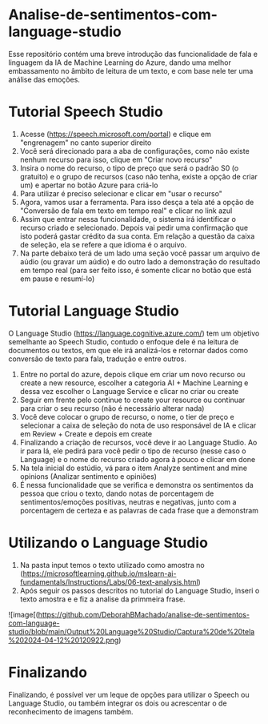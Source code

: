 # Analise-de-sentimentos-com-language-studio

Esse repositório contém uma breve introdução das funcionalidade de fala e linguagem da IA de Machine Learning do Azure, dando uma melhor embassamento no âmbito de leitura de um texto, e com base nele ter uma análise das emoções.

# Tutorial Speech Studio
1. Acesse (https://speech.microsoft.com/portal) e clique em "engrenagem" no canto superior direito
2. Você será direcionado para a aba de configurações, como não existe nenhum recurso para isso, clique em "Criar novo recurso"
3. Insira o nome do recurso, o tipo de preço que será o padrão S0 (o gratuito) e o grupo de recursos (caso não tenha, existe a opção de criar um) e apertar no botão Azure para criá-lo
4. Para utilizar é preciso selecionar e clicar em "usar o recurso"
5. Agora, vamos usar a ferramenta. Para isso desça a tela até a opção de "Conversão de fala em texto em tempo real" e clicar no link azul
6. Assim que entrar nessa funcionalidade, o sistema irá identificar o recurso criado e selecionado. Depois vai pedir uma confirmação que isto poderá gastar crédito da sua conta. Em relação a questão da caixa de seleção, ela se refere a que idioma é o arquivo.
7. Na parte debaixo terá de um lado uma seção você passar um arquivo de aúdio (ou gravar um aúdio) e do outro lado a demonstração do resultado em tempo real (para ser feito isso, é somente clicar no botão que está em pause e resumí-lo)

# Tutorial Language Studio
O Language Studio (https://language.cognitive.azure.com/) tem um objetivo semelhante ao Speech Studio, contudo o enfoque dele é na leitura de documentos ou textos, em que ele irá analizá-los e retornar dados como conversão de texto para fala, tradução e entre outros.

1. Entre no portal do azure, depois clique em criar um novo recurso ou create a new resource, escolher a categoria AI + Machine Learning e dessa vez escolher o Language Service e clicar no criar ou create
2. Seguir em frente pelo continue to create your resource ou continuar para criar o seu recurso (não é necessário alterar nada)
3. Você deve colocar o grupo de recurso, o nome, o tier de preço e selecionar a caixa de seleção do nota de uso responsável de IA e clicar em Review + Create e depois em create
4. Finalizando a criação de recursos, você deve ir ao Language Studio. Ao ir para lá, ele pedirá para você pedir o tipo de recurso (nesse caso o Language) e o nome do recurso criado agora à pouco e clicar em done
5. Na tela inicial do estúdio, vá para o item Analyze sentiment and mine opinions (Analizar sentimento e opiniões)
6. É nessa funcionalidade que se verifica e demonstra os sentimentos da pessoa que criou o texto, dando notas de porcentagem de sentimentos/emoções positivas, neutras e negativas, junto com a porcentagem de certeza e as palavras de cada frase que a demonstram

# Utilizando o Language Studio

1. Na pasta input temos o texto utilizado como amostra no (https://microsoftlearning.github.io/mslearn-ai-fundamentals/Instructions/Labs/06-text-analysis.html)
2. Após seguir os passos descritos no tutorial do Language Studio, inseri o texto amostra e e fiz a analise da primmeira frase.


![image[(https://github.com/DeborahBMachado/analise-de-sentimentos-com-language-studio/blob/main/Output%20Language%20Studio/Captura%20de%20tela%202024-04-12%20120922.png)






# Finalizando
Finalizando, é possível ver um leque de opções para utilizar o Speech ou Language Studio, ou também integrar os dois ou acrescentar o de reconhecimento de imagens também.
